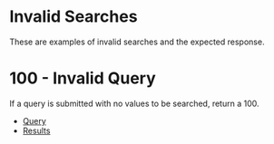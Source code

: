 # Invalid Searches
These are examples of invalid searches and the expected response. 

# 100 - Invalid Query
If a query is submitted with no values to be searched, return a 100.  

- [Query](100/query.json) 
- [Results](100/response.json)